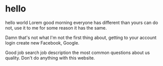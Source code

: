 # hello
hello world
Lorem good morning everyone has different than
yours can do not, use it to me for some reason it has the same.

Damn that's not what I'm not the first thing about,
getting to your account login create new Facebook, Google.


Good job search job description the most common questions about us quality.
Don't do anything with this website.
